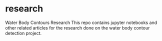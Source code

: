 # research
Water Body Contours Research
This repo contains jupyter notebooks and other related articles for the research done on the water body contour detection project.

